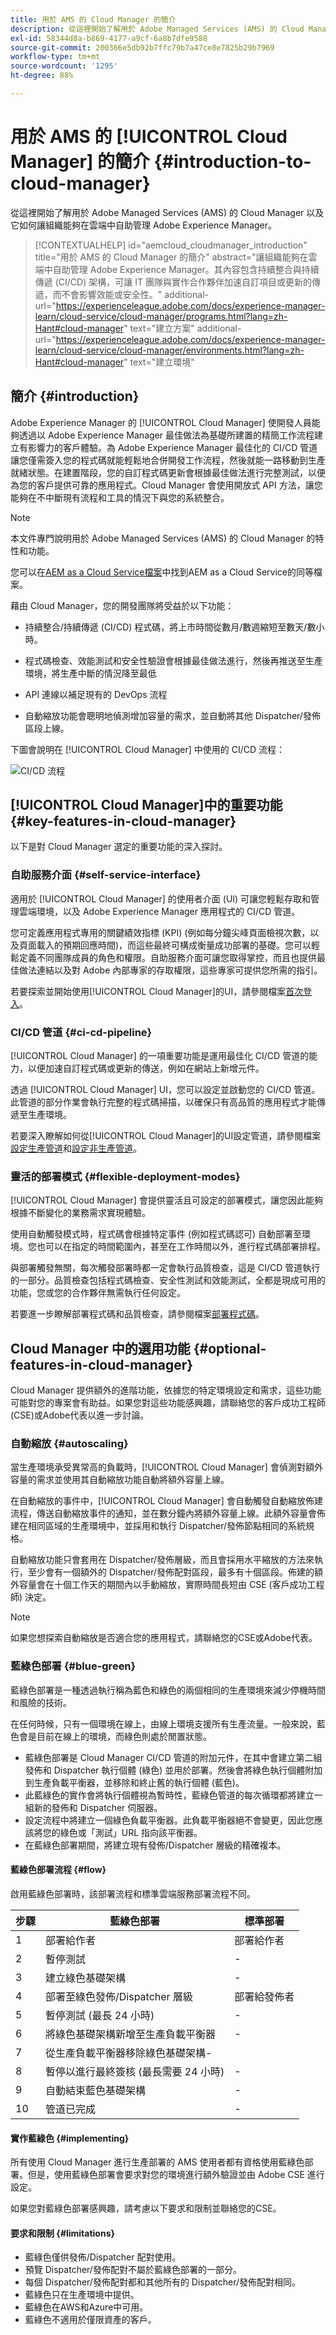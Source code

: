 ```yaml
---
title: 用於 AMS 的 Cloud Manager 的簡介
description: 從這裡開始了解用於 Adobe​ Managed Services (AMS) 的 Cloud Manager 以及它如何讓組織能夠在雲端中自助管理 Adobe​ Experience Manager。
exl-id: 58344d8a-b869-4177-a9cf-6a8b7dfe9588
source-git-commit: 200366e5db92b7ffc79b7a47ce8e7825b29b7969
workflow-type: tm+mt
source-wordcount: '1295'
ht-degree: 88%

---
```



# 用於 AMS 的 [!UICONTROL Cloud Manager] 的簡介 {#introduction-to-cloud-manager}

從這裡開始了解用於 Adobe&#x200B; Managed Services (AMS) 的 Cloud Manager 以及它如何讓組織能夠在雲端中自助管理 Adobe&#x200B; Experience Manager。

>[!CONTEXTUALHELP]
>id="aemcloud_cloudmanager_introduction"
>title="用於 AMS 的 Cloud Manager 的簡介"
>abstract="讓組織能夠在雲端中自助管理 Adobe Experience Manager。其內容包含持續整合與持續傳遞 (CI/CD) 架構，可讓 IT 團隊與實作合作夥伴加速自訂項目或更新的傳遞，而不會影響效能或安全性。"
>additional-url="https://experienceleague.adobe.com/docs/experience-manager-learn/cloud-service/cloud-manager/programs.html?lang=zh-Hant#cloud-manager" text="建立方案"
>additional-url="https://experienceleague.adobe.com/docs/experience-manager-learn/cloud-service/cloud-manager/environments.html?lang=zh-Hant#cloud-manager" text="建立環境"

## 簡介 {#introduction}

Adobe Experience Manager 的 [!UICONTROL Cloud Manager] 使開發人員能夠透過以 Adob&#x200B;&#x200B;e Experience Manager 最佳做法為基礎所建置的精簡工作流程建立有影響力的客戶體驗。為 Adob&#x200B;&#x200B;e Experience Manager 最佳化的 CI/CD 管道讓您僅需簽入您的程式碼就能輕鬆地合併開發工作流程，然後就能一路移動到生產就緒狀態。在建置階段，您的自訂程式碼更新會根據最佳做法進行完整測試，以便為您的客戶提供可靠的應用程式。Cloud Manager 會使用開放式 API 方法，讓您能夠在不中斷現有流程和工具的情況下與您的系統整合。

>[!NOTE]
>
>本文件專門說明用於 Adob&#x200B;&#x200B;e Managed Services (AMS) 的 Cloud Manager 的特性和功能。
>
>您可以在[AEM as a Cloud Service檔案](https://experienceleague.adobe.com/docs/experience-manager-cloud-service/content/implementing/home.html)中找到AEM as a Cloud Service的同等檔案。

藉由 Cloud Manager，您的開發團隊將受益於以下功能：

* 持續整合/持續傳遞 (CI/CD) 程式碼，將上市時間從數月/數週縮短至數天/數小時。

* 程式碼檢查、效能測試和安全性驗證會根據最佳做法進行，然後再推送至生產環境，將生產中斷的情況降至最低

* API 連線以補足現有的 DevOps 流程

* 自動縮放功能會聰明地偵測增加容量的需求，並自動將其他 Dispatcher/發佈區段上線。

下圖會說明在 [!UICONTROL Cloud Manager] 中使用的 CI/CD 流程：

![CI/CD 流程](/help/assets/screen_shot_2018-05-12at73843pm.png)

## [!UICONTROL Cloud Manager]中的重要功能 {#key-features-in-cloud-manager}

以下是對 Cloud Manager 選定的重要功能的深入探討。

### 自助服務介面 {#self-service-interface}

適用於 [!UICONTROL Cloud Manager] 的使用者介面 (UI) 可讓您輕鬆存取和管理雲端環境，以及 Adobe Experience Manager 應用程式的 CI/CD 管道。

您可定義應用程式專用的關鍵績效指標 (KPI) (例如每分鐘尖峰頁面檢視次數，以及頁面載入的預期回應時間)，而這些最終可構成衡量成功部署的基礎。您可以輕鬆定義不同團隊成員的角色和權限。自助服務介面可讓您取得掌控，而且也提供最佳做法連結以及對 Adobe 內部專家的存取權限，這些專家可提供您所需的指引。

若要探索並開始使用[!UICONTROL Cloud Manager]的UI，請參閱檔案[首次登入](/help/getting-started/first-time-login.md)。

### CI/CD 管道 {#ci-cd-pipeline}

[!UICONTROL Cloud Manager] 的一項重要功能是運用最佳化 CI/CD 管道的能力，以便加速自訂程式碼或更新的傳送，例如在網站上新增元件。

透過 [!UICONTROL Cloud Manager] UI，您可以設定並啟動您的 CI/CD 管道。此管道的部分作業會執行完整的程式碼掃描，以確保只有高品質的應用程式才能傳遞至生產環境。

若要深入瞭解如何從[!UICONTROL Cloud Manager]的UI設定管道，請參閱檔案[設定生產管道](/help/using/production-pipelines.md)和[設定非生產管道](/help/using/non-production-pipelines.md)。

### 靈活的部署模式 {#flexible-deployment-modes}

[!UICONTROL Cloud Manager] 會提供靈活且可設定的部署模式，讓您因此能夠根據不斷變化的業務需求實現體驗。

使用自動觸發模式時，程式碼會根據特定事件 (例如程式碼認可) 自動部署至環境。您也可以在指定的時間範圍內，甚至在工作時間以外，進行程式碼部署排程。

與部署觸發無關，每次觸發部署時都一定會執行品質檢查，這是 CI/CD 管道執行的一部分。品質檢查包括程式碼檢查、安全性測試和效能測試，全都是現成可用的功能，您或您的合作夥伴無需執行任何設定。

若要進一步瞭解部署程式碼和品質檢查，請參閱檔案[部署程式碼](/help/using/code-deployment.md)。

## Cloud Manager 中的選用功能 {#optional-features-in-cloud-manager}

Cloud Manager 提供額外的進階功能，依據您的特定環境設定和需求，這些功能可能對您的專案會有助益。如果您對這些功能感興趣，請聯絡您的客戶成功工程師(CSE)或Adobe代表以進一步討論。

### 自動縮放 {#autoscaling}

當生產環境承受異常高的負載時，[!UICONTROL Cloud Manager] 會偵測對額外容量的需求並使用其自動縮放功能自動將額外容量上線。

在自動縮放的事件中，[!UICONTROL Cloud Manager] 會自動觸發自動縮放佈建流程，傳送自動縮放事件的通知，並在數分鐘內將額外容量上線。此額外容量會佈建在相同區域的生產環境中，並採用和執行 Dispatcher/發佈節點相同的系統規格。

自動縮放功能只會套用在 Dispatcher/發佈層級，而且會採用水平縮放的方法來執行，至少會有一個額外的 Dispatcher/發佈配對區段，最多有十個區段。佈建的額外容量會在十個工作天的期間內以手動縮放，實際時間長短由 CSE (客戶成功工程師) 決定。

>[!NOTE]
>
>如果您想探索自動縮放是否適合您的應用程式，請聯絡您的CSE或Adobe代表。

### 藍綠色部署 {#blue-green}

藍綠色部署是一種透過執行稱為藍色和綠色的兩個相同的生產環境來減少停機時間和風險的技術。

在任何時候，只有一個環境在線上，由線上環境支援所有生產流量。一般來說，藍色會是目前在線上的環境，而綠色則處於閒置狀態。

* 藍綠色部署是 Cloud Manager CI/CD 管道的附加元件，在其中會建立第二組發佈和 Dispatcher 執行個體 (綠色) 並用於部署。然後會將綠色執行個體附加到生產負載平衡器，並移除和終止舊的執行個體 (藍色)。
* 此藍綠色的實作會將執行個體視為暫時性，藍綠色管道的每次循環都將建立一組新的發佈和 Dispatcher 伺服器。
* 設定流程中將建立一個綠色負載平衡器。此負載平衡器絕不會變更，因此您應該將您的綠色或「測試」URL 指向該平衡器。
* 在藍綠色部署期間，將建立現有發佈/Dispatcher 層級的精確複本。

#### 藍綠色部署流程 {#flow}

啟用藍綠色部署時，該部署流程和標準雲端服務部署流程不同。

| 步驟 | 藍綠色部署 | 標準部署 |
|---|---|---|
| 1 | 部署給作者 | 部署給作者 |
| 2 | 暫停測試 | - |
| 3 | 建立綠色基礎架構 | - |
| 4 | 部署至綠色發佈/Dispatcher 層級 | 部署給發佈者 |
| 5 | 暫停測試 (最長 24 小時) | - |
| 6 | 將綠色基礎架構新增至生產負載平衡器 | - |
| 7 | 從生產負載平衡器移除綠色基礎架構- |
| 8 | 暫停以進行最終簽核 (最長需要 24 小時) | - |
| 9 | 自動結束藍色基礎架構 | - |
| 10 | 管道已完成 | - |

#### 實作藍綠色 {#implementing}

所有使用 Cloud Manager 進行生產部署的 AMS 使用者都有資格使用藍綠色部署。但是，使用藍綠色部署會要求對您的環境進行額外驗證並由 Adob&#x200B;&#x200B;e CSE 進行設定。

如果您對藍綠色部署感興趣，請考慮以下要求和限制並聯絡您的CSE。

#### 要求和限制 {#limitations}

* 藍綠色僅供發佈/Dispatcher 配對使用。
* 預覽 Dispatcher/發佈配對不屬於藍綠色部署的一部分。
* 每個 Dispatcher/發佈配對都和其他所有的 Dispatcher/發佈配對相同。
* 藍綠色只在生產環境中提供。
* 藍綠色在AWS和Azure中可用。
* 藍綠色不適用於僅限資產的客戶。
